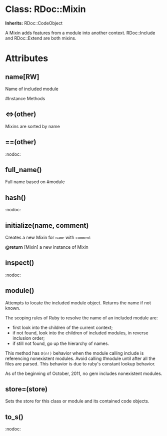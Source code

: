 # Class: RDoc::Mixin
**Inherits:** RDoc::CodeObject
    

A Mixin adds features from a module into another context.  RDoc::Include and
RDoc::Extend are both mixins.


# Attributes
## name[RW] [](#attribute-i-name)
Name of included module


#Instance Methods
## <=>(other) [](#method-i-<=>)
Mixins are sorted by name

## ==(other) [](#method-i-==)
:nodoc:

## full_name() [](#method-i-full_name)
Full name based on #module

## hash() [](#method-i-hash)
:nodoc:

## initialize(name, comment) [](#method-i-initialize)
Creates a new Mixin for `name` with `comment`

**@return** [Mixin] a new instance of Mixin

## inspect() [](#method-i-inspect)
:nodoc:

## module() [](#method-i-module)
Attempts to locate the included module object.  Returns the name if not known.

The scoping rules of Ruby to resolve the name of an included module are:
*   first look into the children of the current context;
*   if not found, look into the children of included modules, in reverse
    inclusion order;
*   if still not found, go up the hierarchy of names.

This method has `O(n!)` behavior when the module calling include is
referencing nonexistent modules.  Avoid calling #module until after all the
files are parsed.  This behavior is due to ruby's constant lookup behavior.

As of the beginning of October, 2011, no gem includes nonexistent modules.

## store=(store) [](#method-i-store=)
Sets the store for this class or module and its contained code objects.

## to_s() [](#method-i-to_s)
:nodoc:

